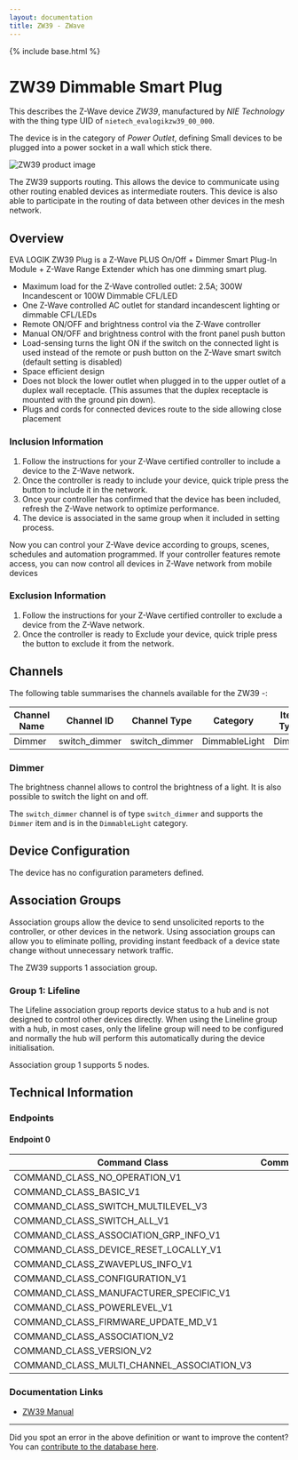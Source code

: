 ```yaml
---
layout: documentation
title: ZW39 - ZWave
---
```


{% include base.html %}

# ZW39 Dimmable Smart Plug
This describes the Z-Wave device *ZW39*, manufactured by *NIE Technology* with the thing type UID of ```nietech_evalogikzw39_00_000```.

The device is in the category of *Power Outlet*, defining Small devices to be plugged into a power socket in a wall which stick there.

![ZW39 product image](https://opensmarthouse.org/zwavedatabase/1123/image/)


The ZW39 supports routing. This allows the device to communicate using other routing enabled devices as intermediate routers.  This device is also able to participate in the routing of data between other devices in the mesh network.

## Overview

EVA LOGIK ZW39 Plug is a Z-Wave PLUS On/Off + Dimmer Smart Plug-In Module + Z-Wave Range Extender which has one dimming smart plug.

  * Maximum load for the Z-Wave controlled outlet: 2.5A; 300W Incandescent or 100W Dimmable CFL/LED
  * One Z-Wave controlled AC outlet for standard incandescent lighting or dimmable CFL/LEDs
  * Remote ON/OFF and brightness control via the Z-Wave controller
  * Manual ON/OFF and brightness control with the front panel push button
  * Load-sensing turns the light ON if the switch on the connected light is used instead of the remote or push button on the Z-Wave smart switch (default setting is disabled)
  * Space efficient design
  * Does not block the lower outlet when plugged in to the upper outlet of a duplex wall receptacle. (This assumes that the duplex receptacle is mounted with the ground pin down).
  * Plugs and cords for connected devices route to the side allowing close placement

### Inclusion Information

  1. Follow the instructions for your Z-Wave certified controller to include a device to the Z-Wave network.
  2. Once the controller is ready to include your device, quick triple press the button to include it in the network.
  3. Once your controller has confirmed that the device has been included, refresh the Z-Wave network to optimize performance.
  4. The device is associated in the same group when it included in setting process.

Now you can control your Z-Wave device according to groups, scenes, schedules and automation programmed. If your controller features remote access, you can now control all devices in Z-Wave network from mobile devices

### Exclusion Information

  1. Follow the instructions for your Z-Wave certified controller to exclude a device from the Z-Wave network.
  2. Once the controller is ready to Exclude your device, quick triple press the button to exclude it from the network.

## Channels

The following table summarises the channels available for the ZW39 -:

| Channel Name | Channel ID | Channel Type | Category | Item Type |
|--------------|------------|--------------|----------|-----------|
| Dimmer | switch_dimmer | switch_dimmer | DimmableLight | Dimmer | 

### Dimmer
The brightness channel allows to control the brightness of a light.
            It is also possible to switch the light on and off.

The ```switch_dimmer``` channel is of type ```switch_dimmer``` and supports the ```Dimmer``` item and is in the ```DimmableLight``` category.



## Device Configuration

The device has no configuration parameters defined.

## Association Groups

Association groups allow the device to send unsolicited reports to the controller, or other devices in the network. Using association groups can allow you to eliminate polling, providing instant feedback of a device state change without unnecessary network traffic.

The ZW39 supports 1 association group.

### Group 1: Lifeline

The Lifeline association group reports device status to a hub and is not designed to control other devices directly. When using the Lineline group with a hub, in most cases, only the lifeline group will need to be configured and normally the hub will perform this automatically during the device initialisation.

Association group 1 supports 5 nodes.

## Technical Information

### Endpoints

#### Endpoint 0

| Command Class | Comment |
|---------------|---------|
| COMMAND_CLASS_NO_OPERATION_V1| |
| COMMAND_CLASS_BASIC_V1| |
| COMMAND_CLASS_SWITCH_MULTILEVEL_V3| |
| COMMAND_CLASS_SWITCH_ALL_V1| |
| COMMAND_CLASS_ASSOCIATION_GRP_INFO_V1| |
| COMMAND_CLASS_DEVICE_RESET_LOCALLY_V1| |
| COMMAND_CLASS_ZWAVEPLUS_INFO_V1| |
| COMMAND_CLASS_CONFIGURATION_V1| |
| COMMAND_CLASS_MANUFACTURER_SPECIFIC_V1| |
| COMMAND_CLASS_POWERLEVEL_V1| |
| COMMAND_CLASS_FIRMWARE_UPDATE_MD_V1| |
| COMMAND_CLASS_ASSOCIATION_V2| |
| COMMAND_CLASS_VERSION_V2| |
| COMMAND_CLASS_MULTI_CHANNEL_ASSOCIATION_V3| |

### Documentation Links

* [ZW39 Manual](https://opensmarthouse.org/zwavedatabase/1123/ZW39manual0527.pdf)

---

Did you spot an error in the above definition or want to improve the content?
You can [contribute to the database here](https://opensmarthouse.org/zwavedatabase/1123).
